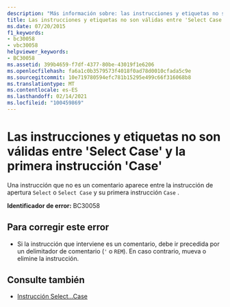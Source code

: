 ```yaml
---
description: "Más información sobre: las instrucciones y etiquetas no son válidas entre ' Select Case ' y First ' Case '"
title: Las instrucciones y etiquetas no son válidas entre 'Select Case' y la primera instrucción 'Case'
ms.date: 07/20/2015
f1_keywords:
- bc30058
- vbc30058
helpviewer_keywords:
- BC30058
ms.assetid: 399b4659-f7df-4377-80be-43019f1e6206
ms.openlocfilehash: fa6a1c0b3579573f4018f0ad78d0010cfada5c9e
ms.sourcegitcommit: 10e719780594efc781b15295e499c66f316068b8
ms.translationtype: MT
ms.contentlocale: es-ES
ms.lasthandoff: 02/14/2021
ms.locfileid: "100459869"
---
```

# <a name="statements-and-labels-are-not-valid-between-select-case-and-first-case"></a>Las instrucciones y etiquetas no son válidas entre 'Select Case' y la primera instrucción 'Case'

Una instrucción que no es un comentario aparece entre la instrucción de apertura `Select` o `Select Case` y su primera instrucción `Case` .  
  
 **Identificador de error:** BC30058  
  
## <a name="to-correct-this-error"></a>Para corregir este error  
  
- Si la instrucción que interviene es un comentario, debe ir precedida por un delimitador de comentario (`'` o `REM`). En caso contrario, mueva o elimine la instrucción.  
  
## <a name="see-also"></a>Consulte también

- [Instrucción Select...Case](../language-reference/statements/select-case-statement.md)
